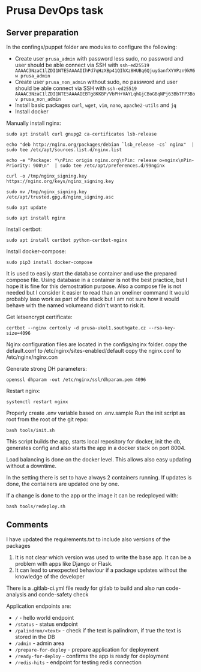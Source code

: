 # Prusa DevOps task

## Server preparation

In the confings/puppet folder are modules to configure the following:
* Create user `prusa_admin` with password less sudo, no password and user should be able connect via SSH with `ssh-ed25519 AAAAC3NzaC1lZDI1NTE5AAAAIIhPd7qHzXBp41QIhXz8HUBq6QjuyGanfXYVPzn9kM6w prusa_admin`
* Create user `prusa_non_admin` without sudo, no password and user should be able connect via SSH with `ssh-ed25519 AAAAC3NzaC1lZDI1NTE5AAAAIEBTg8KKBP/VbPH+VAYLqhGjCBoGBqNPj63BbTFP3Bov prusa_non_admin`
* Install basic packages `curl`, `wget`, `vim`, `nano`, `apache2-utils` and `jq`
* Install docker

Manually install nginx:

`sudo apt install curl gnupg2 ca-certificates lsb-release`

``echo "deb http://nginx.org/packages/debian `lsb_release -cs` nginx" 
    | sudo tee /etc/apt/sources.list.d/nginx.list``

``echo -e "Package: *\nPin: origin nginx.org\nPin: release o=nginx\nPin-Priority: 900\n" 
    | sudo tee /etc/apt/preferences.d/99nginx``

``curl -o /tmp/nginx_signing.key https://nginx.org/keys/nginx_signing.key``

``sudo mv /tmp/nginx_signing.key /etc/apt/trusted.gpg.d/nginx_signing.asc``

``sudo apt update``

``sudo apt install nginx``

Install certbot:

``sudo apt install certbot python-certbot-nginx``

Install docker-compose:

``sudo pip3 install docker-compose``

It is used to easily start the database container and use the prepared compose file. 
Using database in a container is not the best practice, but I hope it is fine for 
this demostration purpose. Also a compose file is not needed but I consider it easier to read than an oneliner command
It would probably laso work as part of the stack but I am not sure how it would
behave with the named volumeand didn't want to risk it. 

Get letsencrypt certificate:

``certbot --nginx certonly -d prusa-ukol1.southgate.cz --rsa-key-size=4096``

Nginx configuration files are located in the configs/nginx folder. 
copy the default.conf to /etc/nginx/sites-enabled/default
copy the nginx.conf to /etc/nginx/nginx.con

Generate strong DH parameters:

``openssl dhparam -out /etc/nginx/ssl/dhparam.pem 4096``

Restart nginx:

``systemctl restart nginx``

Properly create .env variable based on .env.sample
Run the init script as root from the root of the git repo:

``bash tools/init.sh``

This script builds the app, starts local repository for docker, init the db, generates config
and also starts the app in a docker stack on port 8004.

Load balancing is done on the docker level. This allows also easy updating without a downtime.

In the setting there is set to have always 2 containers running. 
If updates is done, the containers are updated
one by one. 



If a change is done to the app or the image it can be redeployed with:

``bash tools/redeploy.sh``


## Comments

I have updated the requirements.txt to include also versions of the packages
1) It is not clear which version was used to write the base app. It can be a problem with apps like Django or Flask.
2) It can lead to unexpected behaviour if a package updates without the knowledge of the developer

There is a .gitlab-ci.yml file ready for gitlab to build and also run code-analysis and conde-safety check


Application endpoints are:
* `/` - hello world endpoint
* `/status` - status endpoint
* `/palindrom/<text>` - check if the text is palindrom, if true the text is stored in the DB
* `/admin` - admin area
* `/prepare-for-deploy` - prepare application for deployment
* `/ready-for-deploy` - confirms the app is ready for deployment
* `/redis-hits` - endpoint for testing redis connection
